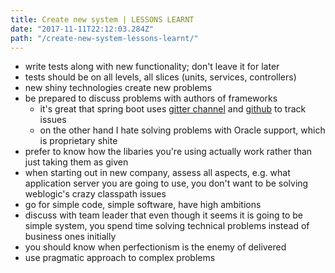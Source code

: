 ```yaml
---
title: Create new system | LESSONS LEARNT
date: "2017-11-11T22:12:03.284Z"
path: "/create-new-system-lessons-learnt/"
---
```


* write tests along with new functionality; don't leave it for later
* tests should be on all levels, all slices (units, services, controllers)
* new shiny technologies create new problems 
* be prepared to discuss problems with authors of frameworks 
    * it's great that spring boot uses [gitter channel](https://gitter.im/spring-projects/spring-boot) and [github](https://github.com/spring-projects/spring-boot) to track issues
    * on the other hand I hate solving problems with Oracle support, which is proprietary shite
* prefer to know how the libaries you're using actually work rather than just taking them as given     
* when starting out in new company, assess all aspects, e.g. what application server you are going to use, you don't want to be solving weblogic's crazy classpath issues
* go for simple code, simple software, have high ambitions
* discuss with team leader that even though it seems it is going to be simple system, you spend time solving technical problems instead of business ones initially
* you should know when perfectionism is the enemy of delivered
* use pragmatic approach to complex problems